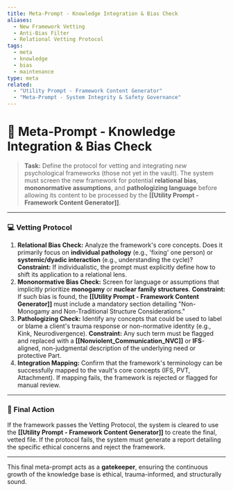 ```yaml
---
title: Meta-Prompt - Knowledge Integration & Bias Check
aliases:
  - New Framework Vetting
  - Anti-Bias Filter
  - Relational Vetting Protocol
tags:
  - meta
  - knowledge
  - bias
  - maintenance
type: meta
related:
  - "Utility Prompt - Framework Content Generator"
  - "Meta-Prompt - System Integrity & Safety Governance"
---
```


<!-- @format -->

# 🔄 Meta-Prompt - Knowledge Integration & Bias Check

> **Task:** Define the protocol for vetting and integrating _new_ psychological
> frameworks (those not yet in the vault). The system must screen the new framework for
> potential **relational bias**, **mononormative assumptions**, and **pathologizing
> language** before allowing its content to be processed by the
> **[[Utility Prompt - Framework Content Generator]]**.

---

### 💻 Vetting Protocol

1. **Relational Bias Check:** Analyze the framework's core concepts. Does it primarily
   focus on **individual pathology** (e.g., 'fixing' one person) or **systemic/dyadic
   interaction** (e.g., understanding the cycle)? **Constraint:** If individualistic,
   the prompt must explicitly define how to shift its application to a relational lens.
2. **Mononormative Bias Check:** Screen for language or assumptions that implicitly
   prioritize **monogamy** or **nuclear family structures**. **Constraint:** If such
   bias is found, the **[[Utility Prompt - Framework Content Generator]]** must include
   a mandatory section detailing "Non-Monogamy and Non-Traditional Structure
   Considerations."
3. **Pathologizing Check:** Identify any concepts that could be used to label or blame a
   client's trauma response or non-normative identity (e.g., Kink, Neurodivergence).
   **Constraint:** Any such term must be flagged and replaced with a
   **[[Nonviolent_Communication_NVC]]** or **IFS**-aligned, non-judgmental description
   of the underlying need or protective Part.
4. **Integration Mapping:** Confirm that the framework's terminology can be successfully
   mapped to the vault's core concepts (IFS, PVT, Attachment). If mapping fails, the
   framework is rejected or flagged for manual review.

---

### 🚨 Final Action

If the framework passes the Vetting Protocol, the system is cleared to use the
**[[Utility Prompt - Framework Content Generator]]** to create the final, vetted file.
If the protocol fails, the system must generate a report detailing the specific ethical
concerns and reject the framework.

---

This final meta-prompt acts as a **gatekeeper**, ensuring the continuous growth of the
knowledge base is ethical, trauma-informed, and structurally sound.
